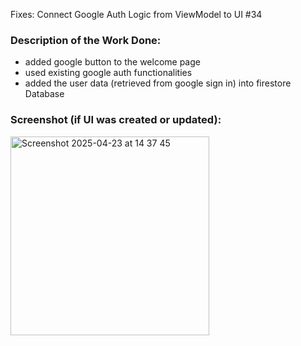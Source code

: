 Fixes: Connect Google Auth Logic from ViewModel to UI #34

### Description of the Work Done:
- added google button to the welcome page
- used existing google auth functionalities
- added the user data (retrieved from google sign in) into firestore Database

### Screenshot (if UI was created or updated):
<img width="318" alt="Screenshot 2025-04-23 at 14 37 45" src="https://github.com/user-attachments/assets/911adda1-15f6-47c2-af66-29f3c5681253" />
